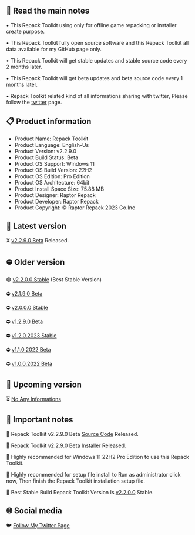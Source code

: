 📝 Read the main notes
----------------------

• This Repack Toolkit using only for offline game repacking or installer create purpose.

• This Repack Toolkit fully open source software and this Repack Toolkit all data available for my GitHub page only.

• This Repack Toolkit will get stable updates and stable source code every 2 months later.

• This Repack Toolkit will get beta updates and beta source code every 1 months later.

• Repack Toolkit related kind of all informations sharing with twitter, Please follow the [twitter](https://www.twitter.com/raptorrepack)
 page.

📋 Product information
----------------------
- Product Name: Repack Toolkit
- Product Language: English-Us
- Product Version: v2.2.9.0
- Product Build Status: Beta
- Product OS Support: Windows 11
- Product OS Build Version: 22H2
- Product OS Edition: Pro Edition
- Product OS Architecture: 64bit
- Product Install Space Size: 75.88 MB
- Product Designer: Raptor Repack
- Product Developer: Raptor Repack
- Product Copyright: © Raptor Repack 2023 Co.Inc

🌟 Latest version
-----------------
⏳ [v2.2.9.0 Beta](https://github.com/RaptorRepack/RepackToolkit/releases/tag/v2.2.9) Released.

⛔ Older version
----------------
🟢 [v2.2.0.0 Stable](https://github.com/RaptorRepack/RepackToolkit/releases/tag/v2.2.0) (Best Stable Version)

⛔ [v2.1.9.0 Beta](https://github.com/RaptorRepack/RepackToolkit/releases/tag/v2.1.9)

⛔ [v2.0.0.0 Stable](https://github.com/RaptorRepack/RepackToolkit/releases/tag/v2.0.0)

⛔ [v1.2.9.0 Beta](https://github.com/RaptorRepack/RepackToolkit/releases/tag/v1.2.9)

⛔ [v1.2.0.2023 Stable](https://github.com/RaptorRepack/RepackToolkit/releases/tag/v1.2.0)

⛔ [v1.1.0.2022 Beta](https://github.com/RaptorRepack/RepackToolkit/releases/tag/v1.1.0)

⛔ [v1.0.0.2022 Beta](https://github.com/RaptorRepack/RepackToolkit/releases/tag/v1.0.0)

📢 Upcoming version
-------------------
⏳ [No Any Informations](https://GitHub.Com/Raptorrepack/RepackToolkit)

📝 Important notes
------------------
🔴 Repack Toolkit v2.2.9.0 Beta [Source Code](https://github.com/RaptorRepack/RepackToolkit/tree/Toolkit/Beta%20Project/v2.2.9) Released.

🔴 Repack Toolkit v2.2.9.0 Beta [Installer](https://github.com/RaptorRepack/RepackToolkit/releases/tag/v2.2.9) Released.

🔴 Highly recommended for Windows 11 22H2 Pro Edition to use this Repack Toolkit.

🔴 Highly recommended for setup file install to Run as administrator click now, Then finish the Repack Toolkit installation setup file.

🔴 Best Stable Build Repack Toolkit Version Is [v2.2.0.0](https://github.com/RaptorRepack/RepackToolkit/releases/tag/v2.2.0)
 Stable.

🌐 Social media
---------------
🐦 [Follow My Twitter Page](https://www.twitter.com/raptorrepack)
